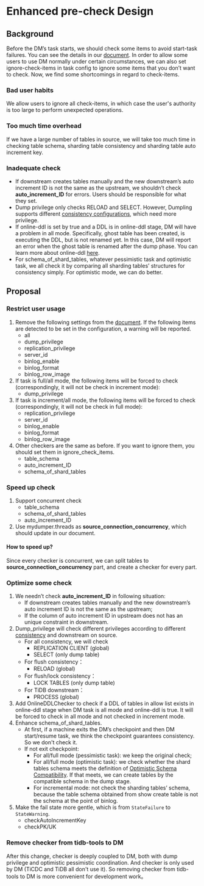 # Enhanced pre-check Design

## Background

Before the DM’s task starts, we should check some items to avoid start-task failures. You can see the details in our [document](https://docs.pingcap.com/zh/tidb-data-migration/stable/precheck#%E5%85%B3%E9%97%AD%E6%A3%80%E6%9F%A5%E9%A1%B9). In order to allow some users to use DM normally under certain circumstances, we can also set ignore-check-items in task config to ignore some items that you don’t want to check. Now, we find some shortcomings in regard to check-items.

### Bad user habits

We allow users to ignore all check-items, in which case the user's authority is too large to perform unexpected operations. 

### Too much time overhead

If we have a large number of tables in source, we will take too much time in checking table schema, sharding table consistency and sharding table auto increment key.

### Inadequate check

* If downstream creates tables manually and the new downstream’s auto increment ID is not the same as the upstream, we shouldn’t check **auto_increment_ID** for errors. Users should be responsible for what they set.
* Dump privilege only checks RELOAD and SELECT. However, Dumpling supports different [consistency configurations](https://docs.pingcap.com/zh/tidb/stable/dumpling-overview#%E8%B0%83%E6%95%B4-dumpling-%E7%9A%84%E6%95%B0%E6%8D%AE%E4%B8%80%E8%87%B4%E6%80%A7%E9%80%89%E9%A1%B9), which need more privilege.
* If online-ddl is set by true and a DDL is in online-ddl stage, DM will have a problem in all mode. Specifically, ghost table has been created, is executing the DDL, but is not renamed yet. In this case, DM will report an error when the ghost table is renamed after the dump phase. You can learn more about online-ddl [here](https://docs.pingcap.com/zh/tidb-data-migration/stable/feature-online-ddl).
* For schema_of_shard_tables, whatever pessimistic task and optimistic task, we all check it by comparing all sharding tables’ structures for consistency simply. For optimistic mode, we can do better.

## Proposal

### Restrict user usage
1. Remove the following settings from the [document](https://docs.pingcap.com/zh/tidb-data-migration/stable/precheck#%E5%85%B3%E9%97%AD%E6%A3%80%E6%9F%A5%E9%A1%B9). If the following items are detected to be set in the configuration, a warning will be reported.
    - all
    - dump_privilege
    - replication_privilege
    - server_id
    - binlog_enable
    - binlog_format
    - binlog_row_image
2. If task is full/all mode, the following items will be forced to check (correspondingly, it will not be check in increment mode):
    - dump_privilege
3. If task is increment/all mode, the following items will be forced to check (correspondingly, it will not be check in full mode):
    - replication_privilege
    - server_id
    - binlog_enable
    - binlog_format
    - binlog_row_image
4. Other checkers are the same as before. If you want to ignore them, you should set them in ignore_check_items.
    - table_schema
    - auto_increment_ID
    - schema_of_shard_tables

### Speed ​​up check

1. Support concurrent check
    - table_schema
    - schema_of_shard_tables
    - auto_increment_ID
2. Use mydumper.threads as **source_connection_concurrency**, which should update in our document.

#### How to speed up?

Since every checker is concurrent, we can split tables to **source_connection_concurrency** part, and create a checker for every part. 

### Optimize some check

1. We needn’t check **auto_increment_ID** in following situation:
    - If downstream creates tables manually and the new downstream’s auto increment ID is not the same as the upstream;
    - If the column of auto increment ID in upstream does not has an unique constraint in downstream.
2. Dump_privilege will check different privileges according to different [consistency](https://docs.pingcap.com/zh/tidb/stable/dumpling-overview#%E8%B0%83%E6%95%B4-dumpling-%E7%9A%84%E6%95%B0%E6%8D%AE%E4%B8%80%E8%87%B4%E6%80%A7%E9%80%89%E9%A1%B9) and downstream on source.
    - For all consistency, we will check
        - REPLICATION CLIENT (global)
        - SELECT (only dump table)
    - For flush consistency：
        - RELOAD (global)
    - For flush/lock consistency：
        - LOCK TABLES (only dump table)
    - For TiDB downstream：
        - PROCESS (global)
3. Add OnlineDDLChecker to check if a DDL of tables in allow list exists in online-ddl stage when DM task is all mode and online-ddl is true. It will be forced to check in all mode and not checked in increment mode.
4. Enhance schema_of_shard_tables. 
    - At first, if a machine exits the DM’s checkpoint and then DM start/resume task, we think the checkpoint guarantees consistency. So we don't check it.
    - If not exit checkpoint:
        - For all/full mode (pessimistic task): we keep the original check;
        - For all/full mode (optimistic task): we check whether the shard tables schema meets the definition of [Optimistic Schema Compatibility](20191209_optimistic_ddl.md). If that meets, we can create tables by the compatible schema in the dump stage.
        - For incremental mode: not check the sharding tables’ schema, because the table schema obtained from show create table is not the schema at the point of binlog.
5. Make the fail state more gentle, which is from `StateFailure` to `StateWarning`.
    - checkAutoIncrementKey
    - checkPK/UK

### Remove checker from tidb-tools to DM

After this change, checker is deeply coupled to DM, both with dump privilege and optimistic pessimistic coordination. And checker is only used by DM (TiCDC and TiDB all don't use it). So removing checker from tidb-tools to DM is more convenient for development work。
